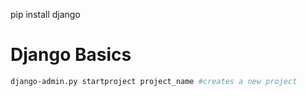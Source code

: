 pip install django

# Django Basics
```sh
django-admin.py startproject project_name #creates a new project
```
